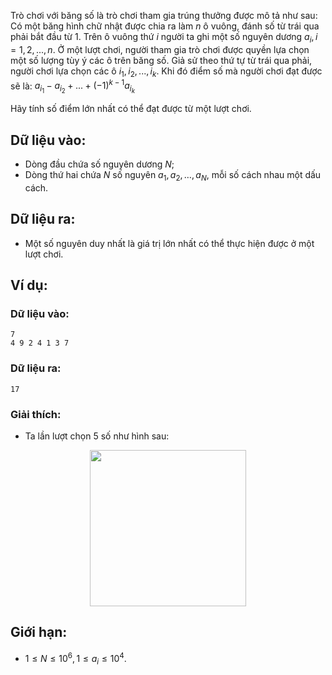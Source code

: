 Trò chơi với băng số là trò chơi tham gia trúng thưởng được mô tả như sau: Có một băng hình chữ nhật được chia ra làm $n$ ô vuông, đánh số từ trái qua phải bắt đầu từ $1$. Trên ô vuông thứ $i$ người ta ghi một số nguyên dương $a_i, i = 1, 2, ..., n$. Ở một lượt chơi, người tham gia trò chơi được quyền lựa chọn một số lượng tùy ý các ô trên băng số. Giả sử theo thứ tự từ trái qua phải, người chơi lựa chọn các ô $i_1, i_2, ..., i_k$. Khi đó điểm số mà người chơi đạt được sẽ là: $a_{i_1} - a_{i_2} + ... + (-1)^{k-1}a_{i_k}$

Hãy tính số điểm lớn nhất có thể đạt được từ một lượt chơi.

## Dữ liệu vào:
- Dòng đầu chứa số nguyên dương $N$;
- Dòng thứ hai chứa $N$ số nguyên $a_1, a_2, …, a_N$, mỗi số cách nhau một dấu cách.

## Dữ liệu ra:
- Một số nguyên duy nhất là giá trị lớn nhất có thể thực hiện được ở một lượt chơi.

## Ví dụ:
### Dữ liệu vào:
```
7
4 9 2 4 1 3 7
```

### Dữ liệu ra:
```
17
```

### Giải thích:
- Ta lần lượt chọn $5$ số như hình sau:
 <center><img src="/images/problems/433/DPLINEGAME.jpg" width=250px></center>

## Giới hạn:
- $1 ≤ N ≤ 10^6, 1 ≤ a_i ≤ 10^4$.